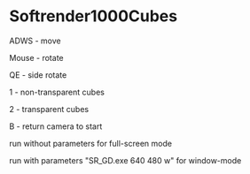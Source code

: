 # Softrender1000Cubes

ADWS - move

Mouse - rotate

QE - side rotate

1 - non-transparent cubes

2 - transparent cubes

B - return camera to start

run without parameters for full-screen mode

run with parameters "SR_GD.exe 640 480 w" for window-mode
